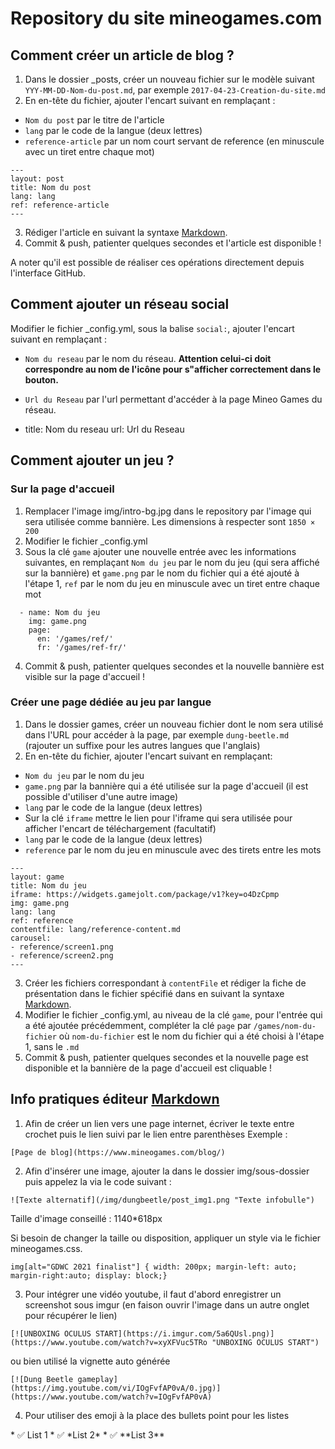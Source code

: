 Repository du site mineogames.com
=================================

## Comment créer un article de blog ?
1. Dans le dossier _posts, créer un nouveau fichier sur le modèle suivant ``YYY-MM-DD-Nom-du-post.md``, par exemple ``2017-04-23-Creation-du-site.md``
2. En en-tête du fichier, ajouter l'encart suivant en remplaçant :
 - ``Nom du post`` par le titre de l'article
 - ``lang`` par le code de la langue (deux lettres)
 - ``reference-article`` par un nom court servant de reference (en minuscule avec un tiret entre chaque mot)

```
---
layout: post
title: Nom du post
lang: lang
ref: reference-article
---
```    

3. Rédiger l'article en suivant la syntaxe [Markdown](https://github.com/adam-p/markdown-here/wiki/Markdown-Cheatsheet).
4. Commit & push, patienter quelques secondes et l'article est disponible !

A noter qu'il est possible de réaliser ces opérations directement depuis l'interface GitHub.

## Comment ajouter un réseau social
Modifier le fichier _config.yml, sous la balise ``social:``, ajouter l'encart suivant en remplaçant :
- ``Nom du reseau`` par le nom du réseau. **Attention celui-ci doit correspondre au nom de l'icône pour s"afficher correctement dans le bouton.**
- ``Url du Reseau`` par l'url permettant d'accéder à la page Mineo Games du réseau.

- title: Nom du reseau
    url: Url du Reseau

## Comment ajouter un jeu ?
### Sur la page d'accueil
1. Remplacer l'image img/intro-bg.jpg dans le repository par l'image qui sera utilisée comme bannière. Les dimensions à respecter sont ``1850 × 200``
2. Modifier le fichier _config.yml
3. Sous la clé ``game`` ajouter une nouvelle entrée avec les informations suivantes, en remplaçant ```Nom du jeu``` par le nom du jeu (qui sera affiché sur la bannière) et ``game.png`` par le nom du fichier qui a été ajouté à l'étape 1, ``ref`` par le nom du jeu en minuscule avec un tiret entre chaque mot

```
  - name: Nom du jeu
    img: game.png
    page:
      en: '/games/ref/'
      fr: '/games/ref-fr/'
```

4. Commit & push, patienter quelques secondes et la nouvelle bannière est visible sur la page d'accueil !

### Créer une page dédiée au jeu par langue
1. Dans le dossier games, créer un nouveau fichier dont le nom sera utilisé dans l'URL pour accéder à la page, par exemple ``dung-beetle.md`` (rajouter un suffixe  pour les autres langues que l'anglais)
2. En en-tête du fichier, ajouter l'encart suivant en remplaçant:
 - ``Nom du jeu`` par le nom du jeu
 - ``game.png`` par la bannière qui a été utilisée sur la page d'accueil (il est possible d'utiliser d'une autre image)
 - ``lang`` par le code de la langue (deux lettres)
 - Sur la clé ``iframe`` mettre le lien pour l'iframe qui sera utilisée pour afficher l'encart de téléchargement (facultatif)
 - ``lang`` par le code de la langue (deux lettres)
 - ``reference`` par le nom du jeu en minuscule avec des tirets entre les mots

```
---
layout: game
title: Nom du jeu
iframe: https://widgets.gamejolt.com/package/v1?key=o4DzCpmp
img: game.png
lang: lang
ref: reference
contentfile: lang/reference-content.md
carousel:
- reference/screen1.png
- reference/screen2.png
---
```

3. Créer les fichiers correspondant à ``contentFile`` et rédiger la fiche de présentation dans le fichier spécifié dans  en suivant la syntaxe [Markdown](https://github.com/adam-p/markdown-here/wiki/Markdown-Cheatsheet).
4. Modifier le fichier _config.yml, au niveau de la clé ``game``, pour l'entrée qui a été ajoutée précédemment, compléter la clé ``page`` par ``/games/nom-du-fichier`` où ``nom-du-fichier`` est le nom du fichier qui a été choisi à l'étape 1, sans le ``.md``
5. Commit & push, patienter quelques secondes et la nouvelle page est disponible et la bannière de la page d'accueil est cliquable !

## Info pratiques éditeur [Markdown](https://github.com/adam-p/markdown-here/wiki/Markdown-Cheatsheet)
1. Afin de créer un lien vers une page internet, écriver le texte entre crochet puis le lien suivi par le lien entre parenthèses
Exemple : 
```
[Page de blog](https://www.mineogames.com/blog/)
```
2. Afin d'insérer une image, ajouter la dans le dossier img/sous-dossier puis appelez la via le code suivant :
```
![Texte alternatif](/img/dungbeetle/post_img1.png "Texte infobulle")
```
Taille d'image conseillé : 1140*618px

Si besoin de changer la taille ou disposition, appliquer un style via le fichier mineogames.css.
```
img[alt="GDWC 2021 finalist"] { width: 200px; margin-left: auto; margin-right:auto; display: block;}
```

3. Pour intégrer une vidéo youtube, il faut d'abord enregistrer un screenshot sous imgur (en faison ouvrir l'image dans un autre onglet pour récupérer le lien)
```
[![UNBOXING OCULUS START](https://i.imgur.com/5a6QUsl.png)](https://www.youtube.com/watch?v=xyXFVuc5TRo "UNBOXING OCULUS START")
```
ou bien utilisé la vignette auto générée
```
[![Dung Beetle gameplay](https://img.youtube.com/vi/IOgFvfAP0vA/0.jpg)](https://www.youtube.com/watch?v=IOgFvfAP0vA)
```

4. Pour utiliser des emoji à la place des bullets point pour les listes
<div class="bullet-none" markdown="1">
* ✅ List 1 
* ✅ *List 2*
* ✅ **List 3** 
</div>